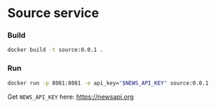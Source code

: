 # Source service

### Build

```bash
docker build -t source:0.0.1 .
```

### Run

```bash
docker run -p 8081:8081 -e api_key="$NEWS_API_KEY" source:0.0.1

```

Get ```NEWS_API_KEY``` here: https://newsapi.org
